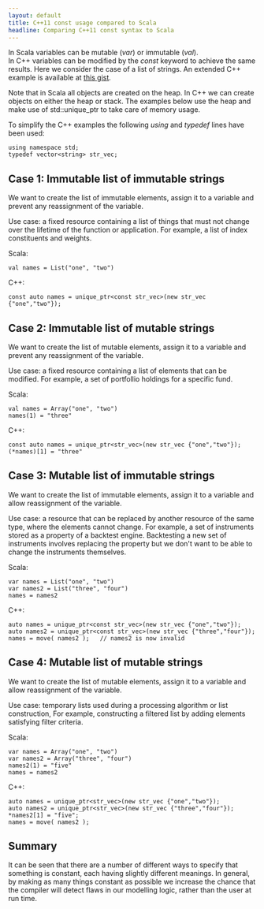 ```yaml
---
layout: default
title: C++11 const usage compared to Scala
headline: Comparing C++11 const syntax to Scala
---
```

In Scala variables can be mutable (_var_) or immutable (_val_).  
In C++ variables can be modified by the _const_ keyword to achieve 
the same results.  Here we consider the case of a list of strings.
An extended C++ example is available at
[this gist](https://gist.github.com/mattmcd/05234141).

Note that in Scala all objects are created on the heap.  In C++
we can create objects on either the heap or stack.  The examples
below use the heap and make use of std::unique_ptr to take care
of memory usage.

To simplify the C++ examples the following _using_ and _typedef_ 
lines have been used:

	using namespace std;
    typedef vector<string> str_vec;


Case 1:  Immutable list of immutable strings
--------------------------------------------
We want to create the list of immutable elements, assign it to 
a variable and prevent any reassignment of the variable.

Use case: a fixed resource containing a list of things that 
must not change over the lifetime of the function or application.
For example, a list of index constituents and weights. 

Scala:

    val names = List("one", "two")

C++:

    const auto names = unique_ptr<const str_vec>(new str_vec {"one","two"});


Case 2:  Immutable list of mutable strings
------------------------------------------
We want to create the list of mutable elements, assign it to 
a variable and prevent any reassignment of the variable.

Use case: a fixed resource containing a list of elements that can
be modified.  For example, a set of portfollio holdings for a specific
fund.

Scala:

    val names = Array("one", "two")
	names(1) = "three"

C++:

    const auto names = unique_ptr<str_vec>(new str_vec {"one","two"});
	(*names)[1] = "three"


Case 3:  Mutable list of immutable strings
------------------------------------------
We want to create the list of immutable elements, assign it to 
a variable and allow reassignment of the variable.

Use case: a resource that can be replaced by another resource
of the same type, where the elements cannot change.
For example, a set of instruments stored as a property of a backtest
engine.  Backtesting a new set of instruments involves replacing the
property but we don't want to be able to change the instruments 
themselves.

Scala:

    var names = List("one", "two")
	var names2 = List("three", "four")
	names = names2

C++:

    auto names = unique_ptr<const str_vec>(new str_vec {"one","two"});
    auto names2 = unique_ptr<const str_vec>(new str_vec {"three","four"});
	names = move( names2 );   // names2 is now invalid


Case 4:  Mutable list of mutable strings
----------------------------------------
We want to create the list of mutable elements, assign it to 
a variable and allow reassignment of the variable.

Use case: temporary lists used during a processing algorithm or
list construction,  For example, constructing a filtered list by
adding elements satisfying filter criteria.

Scala:

    var names = Array("one", "two")
	var names2 = Array("three", "four")
	names2(1) = "five"
	names = names2

C++:

    auto names = unique_ptr<str_vec>(new str_vec {"one","two"});
    auto names2 = unique_ptr<str_vec>(new str_vec {"three","four"});
	*names2[1] = "five";
	names = move( names2 );
	
Summary
-------
It can be seen that there are a number of different ways to specify 
that something is constant, each having slightly different meanings.
In general, by making as many things constant as possible we increase 
the chance that the compiler will detect flaws in our modelling logic, 
rather than the user at run time.
